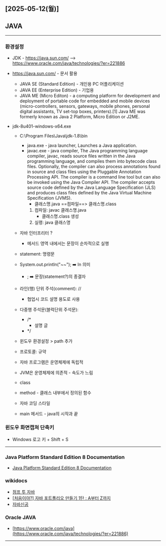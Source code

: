 ## [2025-05-12(월)]
## JAVA
---
### 환경설정
 - JDK - 
 https://java.sun.com/ --> https://www.oracle.com/java/technologies/?er=221886

 - https://java.sun.com/ - 문서 활용
    - JAVA SE (Standard Edition) - 개인용 PC 어플리케이션
    - JAVA EE (Enterprise Edition) - 기업용
    - JAVA ME (Micro Editon) - a computing platform for development and deployment of portable code for embedded and mobile devices (micro-controllers, sensors, gateways, mobile phones, personal digital assistants, TV set-top boxes, printers).[1] Java ME was formerly known as Java 2 Platform, Micro Edition or J2ME.

- jdk-8u401-windows-x64.exe
    - C:\Program Files\Java\jdk-1.8\bin
        - java.exe - java launcher, Launches a Java application.
        - javac.exe - java compiler, The Java programming language compiler, javac, reads source files written in the Java programming language, and compiles them into bytecode class files. Optionally, the compiler can also process annotations found in source and class files using the Pluggable Annotation Processing API. The compiler is a command line tool but can also be invoked using the Java Compiler API. The compiler accepts source code defined by the Java Language Specification (JLS) and produces class files defined by the Java Virtual Machine Specification (JVMS). 
            - 클래스명.java ==컴파일==> 클래스명.class
            1. 컴파일: javac 클래스명.java
                - 클래스명.class 생성
            2. 실랭: java 클래스명

    - 자바 인터프리터 ?
        - 메서드 영역 내에서는 문장이 순차적으로 실행
    - statement: 명령문
    - System.out.println("~~"); ➡️ ln 의미
        - ; ➡️ 문장(statement?)의 종결자
    - 라인(행) 단위 주석(comment): //
        - 협업시 코드 설명 용도로 사용
    - 다중행 주석문(블럭단위 주석문): 
        - /* 
            -   설명 글 
        -  */
    - 윈도우 환경설정 > path 추가
    - 프로토콜: 규약
    - 자바 프로그램은 운영체제에 독립적
    - JVM은 운영체제에 의존적 - 속도가 느림
    - class
    - method - 클래스 내부에서 정의된 함수
    - 자바 코딩 스타일
    - main 메서드 - java의 시작과 끝

### 윈도우 화면캡쳐 단축키    
- Windows 로고 키 + Shift + S


---
### Java Platform Standard Edition 8 Documentation
- [Java Platform Standard Edition 8 Documentation](https://docs.oracle.com/javase/8/docs/)

### wikidocs
- [점프 투 자바](https://wikidocs.net/book/31)
- [[처음이야?] 자바 포트폴리오 만들기 1탄 : A부터 Z까지](https://wikidocs.net/book/10510)
- [자바신공](https://wikidocs.net/book/9046)

### Oracle JAVA
- [https://www.oracle.com/java](https://www.oracle.com/java/technologies/?er=221886)
---